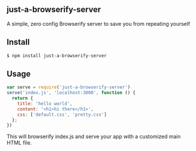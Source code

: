 ## just-a-browserify-server

A simple, zero config Browserify server to save you from repeating yourself

## Install

```bash
$ npm install just-a-browserify-server
```

## Usage

```js
var serve = require('just-a-browserify-server')
serve('index.js', 'localhost:3000', function () {
  return {
    title: 'hello world',
    content: '<h1>hi there</h1>',
    css: ['default.css', 'pretty.css']
  };
})
```

This will browserify index.js and serve your app with a customized main HTML file.
